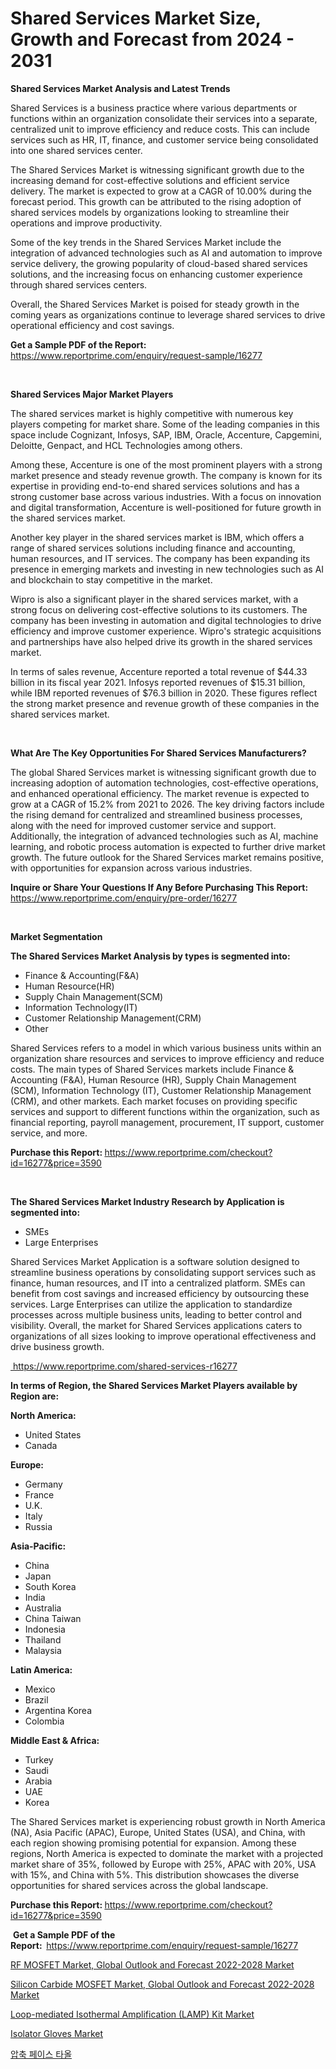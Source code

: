 <p><h1>Shared Services Market Size, Growth and Forecast from 2024 - 2031</h1></p><p><strong>Shared Services Market Analysis and Latest Trends</strong></p>
<p><p>Shared Services is a business practice where various departments or functions within an organization consolidate their services into a separate, centralized unit to improve efficiency and reduce costs. This can include services such as HR, IT, finance, and customer service being consolidated into one shared services center.</p><p>The Shared Services Market is witnessing significant growth due to the increasing demand for cost-effective solutions and efficient service delivery. The market is expected to grow at a CAGR of 10.00% during the forecast period. This growth can be attributed to the rising adoption of shared services models by organizations looking to streamline their operations and improve productivity.</p><p>Some of the key trends in the Shared Services Market include the integration of advanced technologies such as AI and automation to improve service delivery, the growing popularity of cloud-based shared services solutions, and the increasing focus on enhancing customer experience through shared services centers.</p><p>Overall, the Shared Services Market is poised for steady growth in the coming years as organizations continue to leverage shared services to drive operational efficiency and cost savings.</p></p>
<p><strong>Get a Sample PDF of the Report:&nbsp;</strong> <a href="https://www.reportprime.com/enquiry/request-sample/16277">https://www.reportprime.com/enquiry/request-sample/16277</a></p>
<p>&nbsp;</p>
<p><strong>Shared Services Major Market Players</strong></p>
<p><p>The shared services market is highly competitive with numerous key players competing for market share. Some of the leading companies in this space include Cognizant, Infosys, SAP, IBM, Oracle, Accenture, Capgemini, Deloitte, Genpact, and HCL Technologies among others.</p><p>Among these, Accenture is one of the most prominent players with a strong market presence and steady revenue growth. The company is known for its expertise in providing end-to-end shared services solutions and has a strong customer base across various industries. With a focus on innovation and digital transformation, Accenture is well-positioned for future growth in the shared services market.</p><p>Another key player in the shared services market is IBM, which offers a range of shared services solutions including finance and accounting, human resources, and IT services. The company has been expanding its presence in emerging markets and investing in new technologies such as AI and blockchain to stay competitive in the market.</p><p>Wipro is also a significant player in the shared services market, with a strong focus on delivering cost-effective solutions to its customers. The company has been investing in automation and digital technologies to drive efficiency and improve customer experience. Wipro's strategic acquisitions and partnerships have also helped drive its growth in the shared services market.</p><p>In terms of sales revenue, Accenture reported a total revenue of $44.33 billion in its fiscal year 2021. Infosys reported revenues of $15.31 billion, while IBM reported revenues of $76.3 billion in 2020. These figures reflect the strong market presence and revenue growth of these companies in the shared services market.</p></p>
<p>&nbsp;</p>
<p><strong>What Are The Key Opportunities For Shared Services Manufacturers?</strong></p>
<p><p>The global Shared Services market is witnessing significant growth due to increasing adoption of automation technologies, cost-effective operations, and enhanced operational efficiency. The market revenue is expected to grow at a CAGR of 15.2% from 2021 to 2026. The key driving factors include the rising demand for centralized and streamlined business processes, along with the need for improved customer service and support. Additionally, the integration of advanced technologies such as AI, machine learning, and robotic process automation is expected to further drive market growth. The future outlook for the Shared Services market remains positive, with opportunities for expansion across various industries.</p></p>
<p><strong>Inquire or Share Your Questions If Any Before Purchasing This Report:</strong> <a href="https://www.reportprime.com/enquiry/pre-order/16277">https://www.reportprime.com/enquiry/pre-order/16277</a></p>
<p>&nbsp;</p>
<p><strong>Market Segmentation</strong></p>
<p><strong>The Shared Services Market Analysis by types is segmented into:</strong></p>
<p><ul><li>Finance & Accounting(F&A)</li><li>Human Resource(HR)</li><li>Supply Chain Management(SCM)</li><li>Information Technology(IT)</li><li>Customer Relationship Management(CRM)</li><li>Other</li></ul></p>
<p><p>Shared Services refers to a model in which various business units within an organization share resources and services to improve efficiency and reduce costs. The main types of Shared Services markets include Finance & Accounting (F&A), Human Resource (HR), Supply Chain Management (SCM), Information Technology (IT), Customer Relationship Management (CRM), and other markets. Each market focuses on providing specific services and support to different functions within the organization, such as financial reporting, payroll management, procurement, IT support, customer service, and more.</p></p>
<p><strong>Purchase this Report:&nbsp;</strong><a href="https://www.reportprime.com/checkout?id=16277&price=3590">https://www.reportprime.com/checkout?id=16277&price=3590</a></p>
<p>&nbsp;</p>
<p><strong>The Shared Services Market Industry Research by Application is segmented into:</strong></p>
<p><ul><li>SMEs</li><li>Large Enterprises</li></ul></p>
<p><p>Shared Services Market Application is a software solution designed to streamline business operations by consolidating support services such as finance, human resources, and IT into a centralized platform. SMEs can benefit from cost savings and increased efficiency by outsourcing these services. Large Enterprises can utilize the application to standardize processes across multiple business units, leading to better control and visibility. Overall, the market for Shared Services applications caters to organizations of all sizes looking to improve operational effectiveness and drive business growth.</p></p>
<p><a href="https://www.reportprime.com/shared-services-r16277">&nbsp;https://www.reportprime.com/shared-services-r16277</a></p>
<p><strong>In terms of Region, the Shared Services Market Players available by Region are:</strong></p>
<p>
    <p> <strong> North America: </strong>
        <ul>
            <li>United States</li>
            <li>Canada</li>
        </ul>
        </p> 
    <p> <strong> Europe: </strong>
        <ul>
            <li>Germany</li>
            <li>France</li>
            <li>U.K.</li>
            <li>Italy</li>
            <li>Russia</li>
        </ul>
        </p> 
    <p> <strong> Asia-Pacific: </strong>
        <ul>
            <li>China</li>
            <li>Japan</li>
            <li>South Korea</li>
            <li>India</li>
            <li>Australia</li>
            <li>China Taiwan</li>
            <li>Indonesia</li>
            <li>Thailand</li>
            <li>Malaysia</li>
        </ul>
        </p> 
    <p> <strong> Latin America: </strong>
        <ul>
            <li>Mexico</li>
            <li>Brazil</li>
            <li>Argentina Korea</li>
            <li>Colombia</li>
        </ul>
        </p> 
    <p> <strong> Middle East & Africa: </strong>
        <ul>
            <li>Turkey</li>
            <li>Saudi</li>
            <li>Arabia</li>
            <li>UAE</li>
            <li>Korea</li>
        </ul>
    </p>
    </p>
<p><p>The Shared Services market is experiencing robust growth in North America (NA), Asia Pacific (APAC), Europe, United States (USA), and China, with each region showing promising potential for expansion. Among these regions, North America is expected to dominate the market with a projected market share of 35%, followed by Europe with 25%, APAC with 20%, USA with 15%, and China with 5%. This distribution showcases the diverse opportunities for shared services across the global landscape.</p></p>
<p><strong>Purchase this Report: </strong><a href="https://www.reportprime.com/checkout?id=16277&price=3590">https://www.reportprime.com/checkout?id=16277&price=3590</a></p>
<p>&nbsp;<strong>Get a Sample PDF of the Report:&nbsp;&nbsp;</strong><a href="https://www.reportprime.com/enquiry/request-sample/16277">https://www.reportprime.com/enquiry/request-sample/16277</a></p>
<p><strong></strong></p>
<p><p><a href="https://issuu.com/reportprime-2/docs/rf-mosfet-market-global-outlook-and_4d916bcaedc56e">RF MOSFET Market, Global Outlook and Forecast 2022-2028 Market</a></p><p><a href="https://issuu.com/reportprime-2/docs/silicon-carbide-mosfet-market-globa_ef26a207dd222b">Silicon Carbide MOSFET Market, Global Outlook and Forecast 2022-2028 Market</a></p><p><a href="https://medium.com/@trameciabutler41/loop-mediated-isothermal-amplification-lamp-kit-market-a-global-and-regional-analysis-focus-on-b7167b4c21fd">Loop-mediated Isothermal Amplification (LAMP) Kit Market</a></p><p><a href="https://medium.com/@candicecromwelld63/isolator-gloves-market-global-market-trends-and-market-forecast-2024-2031-9c73d83cfb6c">Isolator Gloves Market</a></p><p><a href="https://medium.com/@sheldondtickinson9867/%EC%96%BC%EA%B5%B4-%EC%88%98%EA%B1%B4-%EC%8B%9C%EC%9E%A5-%EC%A0%90%EC%9C%A0%EC%9C%A8-%ED%81%AC%EA%B8%B0-%ED%8A%B8%EB%A0%8C%EB%93%9C-%EC%82%B0%EC%97%85-%EB%B6%84%EC%84%9D-%EB%B3%B4%EA%B3%A0%EC%84%9C-%EC%A0%81%EC%9A%A9-%EB%B6%84%EC%95%BC%EB%B3%84-%EB%B7%B0%ED%8B%B0-%EC%82%B4%EB%A1%B1-%EA%B0%80%EC%A0%95-%EA%B8%B0%ED%83%80-%EC%A2%85%EB%A5%98%EB%B3%84-%EC%84%B1%EC%9D%B8-%EC%96%BC%EA%B5%B4-%EC%88%98%EA%B1%B4-%EC%95%84%EA%B8%B0-%EC%96%BC%EA%B5%B4-%EC%88%98%EA%B1%B4-%EB%B0%8F-2024%EB%85%84%EB%B6%80%ED%84%B0-09771bd0a412">압축 페이스 타올</a></p></p>